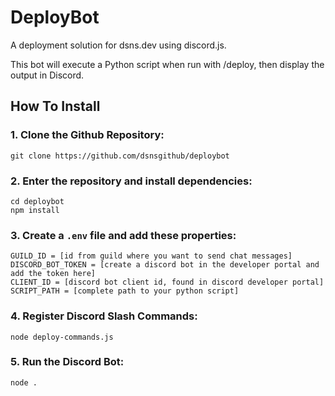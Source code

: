 # DeployBot

A deployment solution for dsns.dev using discord.js.

This bot will execute a Python script when run with /deploy, then display the output in Discord.

## How To Install

### 1. Clone the Github Repository:

	git clone https://github.com/dsnsgithub/deploybot

### 2. Enter the repository and install dependencies:

	cd deploybot
	npm install

### 3. Create a `.env` file and add these properties:

	GUILD_ID = [id from guild where you want to send chat messages]
	DISCORD_BOT_TOKEN = [create a discord bot in the developer portal and add the token here]
	CLIENT_ID = [discord bot client id, found in discord developer portal] 
	SCRIPT_PATH = [complete path to your python script]

### 4. Register Discord Slash Commands:

    node deploy-commands.js

### 5. Run the Discord Bot:

    node .
